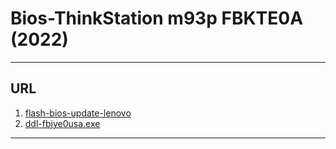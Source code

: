 # Bios-ThinkStation m93p FBKTE0A (2022)

---

## URL
1. [flash-bios-update-lenovo](https://support.lenovo.com/ca/en/downloads/ds035753-flash-bios-update-thinkcentre-e93-m73p-m83-m93-m93p-thinkstation-e32-p300)
2. [ddl-fbjye0usa.exe](https://download.lenovo.com/pccbbs/thinkcentre_bios/fbjye0usa.exe)

---

## 
